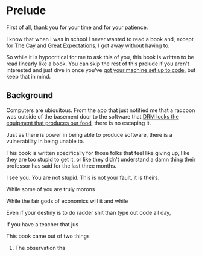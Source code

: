 # Prelude

First of all, thank you for your time and for your patience.

I know that when I was in school I never wanted to read a book
and, except for [The Cay](https://en.wikipedia.org/wiki/The_Cay) and [Great Expectations](https://en.wikipedia.org/wiki/Great_Expectations), I
got away without having to.

So while it is hypocritical for me to ask this of you,
this book is written to be read linearly like a book. You can skip the rest
of this prelude if you aren't interested and just dive in once you've [got your machine set up to code](../getting_started/hello_world.md), but keep that in mind.

## Background

Computers are ubiquitous. From the app that just notified me that a raccoon was outside of the basement door
to the software that [DRM locks the equipment that produces our food](https://www.techdirt.com/2021/02/23/john-deere-promised-to-back-off-monopolizing-repair-it-then-ignored-that-promise-completely/), there is no
escaping it.

Just as there is power in being able to produce software, there is a vulnerability in being unable to.


This book is written specifically for those folks that feel like giving up, like they are too stupid to get it,
or like they didn't understand a damn thing their professor has said for the last three months.

I see you. You are not stupid. This is not your fault, it is theirs.


While some of you are truly morons

While the fair gods of economics will it and while

Even if your destiny is to do radder shit than type out code all day,

If you have a teacher that jus


This book came out of two things

1. The observation tha